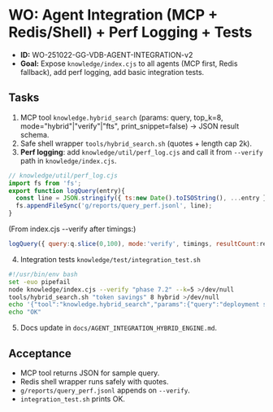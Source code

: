 # WO: Agent Integration (MCP + Redis/Shell) + Perf Logging + Tests
- **ID:** WO-251022-GG-VDB-AGENT-INTEGRATION-v2
- **Goal:** Expose `knowledge/index.cjs` to all agents (MCP first, Redis fallback), add perf logging, add basic integration tests.

## Tasks
1) MCP tool `knowledge.hybrid_search` (params: query, top_k=8, mode="hybrid"|"verify"|"fts", print_snippet=false) → JSON result schema.
2) Safe shell wrapper `tools/hybrid_search.sh` (quotes + length cap 2k).
3) **Perf logging**: add `knowledge/util/perf_log.cjs` and call it from `--verify` path in `knowledge/index.cjs`.
```js
// knowledge/util/perf_log.cjs
import fs from 'fs';
export function logQuery(entry){
  const line = JSON.stringify({ ts:new Date().toISOString(), ...entry })+'\n';
  fs.appendFileSync('g/reports/query_perf.jsonl', line);
}
```
(From index.cjs --verify after timings:)
```js
logQuery({ query:q.slice(0,100), mode:'verify', timings, resultCount:results.length });
```
4) Integration tests `knowledge/test/integration_test.sh`
```bash
#!/usr/bin/env bash
set -euo pipefail
node knowledge/index.cjs --verify "phase 7.2" --k=5 >/dev/null
tools/hybrid_search.sh "token savings" 8 hybrid >/dev/null
echo '{"tool":"knowledge.hybrid_search","params":{"query":"deployment schema"}}' > /tmp/mcp_req.json
echo "OK"
```
5) Docs update in `docs/AGENT_INTEGRATION_HYBRID_ENGINE.md`.

## Acceptance
- MCP tool returns JSON for sample query.
- Redis shell wrapper runs safely with quotes.
- `g/reports/query_perf.jsonl` appends on `--verify`.
- `integration_test.sh` prints OK.

